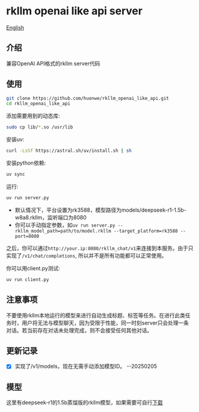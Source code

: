# rkllm openai like api server
[English](https://github.com/huonwe/rkllm_openai_like_api/blob/main/README.en.md)

## 介绍
兼容OpenAI API格式的rkllm server代码

## 使用
```bash
git clone https://github.com/huonwe/rkllm_openai_like_api.git
cd rkllm_openai_like_api
```
添加需要用到的动态库:
```bash
sudo cp lib/*.so /usr/lib
```
安装uv:
```bash
curl -LsSf https://astral.sh/uv/install.sh | sh
```
安装python依赖:
```bash
uv sync
```
运行:
```bash
uv run server.py
```
- 默认情况下，平台设置为rk3588，模型路径为models/deepseek-r1-1.5b-w8a8.rkllm，监听端口为8080
- 你可以手动指定参数，如`uv run server.py --rkllm_model_path=path/to/model.rkllm --target_platform=rk3588 --port=8080`

之后，你可以通过`http://your.ip:8080/rkllm_chat/v1`来连接到本服务。由于只实现了`/v1/chat/completions`, 所以并不是所有功能都可以正常使用。

你可以用client.py测试:
```bash
uv run client.py
```

## 注意事项
不要使用rkllm本地运行的模型来进行自动生成标题、标签等任务。在进行此类任务时，用户将无法与模型聊天，因为受限于性能，同一时刻server只会处理一条对话。若当前存在对话未处理完成，则不会接受任何其他对话。

## 更新记录
- [x] 实现了/v1/models，现在无需手动添加模型ID。 --20250205

## 模型
这里有deepseek-r1的1.5b蒸馏版的rkllm模型，如果需要可自行[下载](https://drive.google.com/drive/folders/1I4XHZeNcDQgm1A2BTzatmUWdNHIQSsMJ?usp=sharing)
